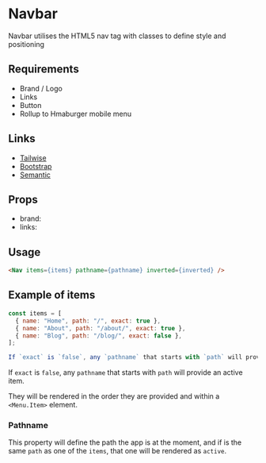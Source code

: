 # Navbar

Navbar utilises the HTML5 nav tag with classes to define style and positioning

## Requirements

- Brand / Logo
- Links
- Button
- Rollup to Hmaburger mobile menu

## Links

- [Tailwise](https://zpl.io/V4vpORJ)
- [Bootstrap](https://getbootstrap.com/docs/4.1/components/navbar/)
- [Semantic](https://react.semantic-ui.com/collections/menu)

## Props

- brand:
- links:

## Usage

```html
<Nav items={items} pathname={pathname} inverted={inverted} />
```

## Example of items

```javascript
const items = [
  { name: "Home", path: "/", exact: true },
  { name: "About", path: "/about/", exact: true },
  { name: "Blog", path: "/blog/", exact: false },
];

If `exact` is `false`, any `pathname` that starts with `path` will provide an active item.
```

If `exact` is `false`, any `pathname` that starts with `path` will provide an
active item.

They will be rendered in the order they are provided and within a `<Menu.Item>`
element.

### Pathname

This property will define the path the app is at the moment, and if is the same
`path` as one of the `items`, that one will be rendered as `active`.
